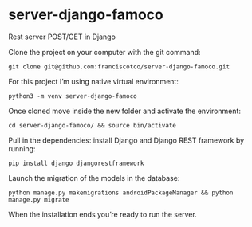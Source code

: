 # server-django-famoco
Rest server POST/GET in Django

Clone the project on your computer with the git command:

`git clone git@github.com:franciscotco/server-django-famoco.git`

For this project I’m using native virtual environment:

`python3 -m venv server-django-famoco`

Once cloned move inside the new folder and activate the environment:

`cd server-django-famoco/ && source bin/activate`

Pull in the dependencies: install Django and Django REST framework by running:

`pip install django djangorestframework`

Launch the migration of the models in the database:

`python manage.py makemigrations androidPackageManager && python manage.py migrate`

When the installation ends you’re ready to run the server.
